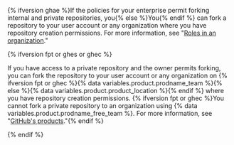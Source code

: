 {% ifversion ghae %}If the policies for your enterprise permit forking internal and private repositories, you{% else %}You{% endif %} can fork a repository to your user account or any organization where you have repository creation permissions. For more information, see "[Roles in an organization](/organizations/managing-peoples-access-to-your-organization-with-roles/roles-in-an-organization)."

{% ifversion fpt or ghes or ghec %}

If you have access to a private repository and the owner permits forking, you can fork the repository to your user account or any organization on {% ifversion fpt or ghec %}{% data variables.product.prodname_team %}{% else %}{% data variables.product.product_location %}{% endif %} where you have repository creation permissions. {% ifversion fpt or ghec %}You cannot fork a private repository to an organization using {% data variables.product.prodname_free_team %}. For more information, see "[GitHub's products](/articles/githubs-products)."{% endif %}

{% endif %}
